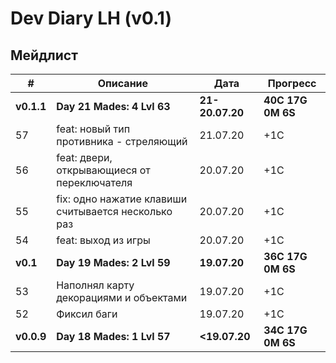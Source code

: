 # Dev Diary LH (v0.1)

## Мейдлист

|  #  | Описание | Дата | Прогресс |
| --- | -------- | ---- | -------- |
|**v0.1.1**|**Day 21 Mades: 4 Lvl 63**|**21-20.07.20**|**40С 17G 0M 6S**|
| 57 | feat: новый тип противника - стреляющий | 21.07.20 | +1C |
| 56 | feat: двери, открывающиеся от переключателя | 20.07.20 | +1C |
| 55 | fix: одно нажатие клавиши считывается несколько раз | 20.07.20 | +1C |
| 54 | feat: выход из игры | 20.07.20 | +1C |
|**v0.1**|**Day 19 Mades: 2 Lvl 59**|**19.07.20**|**36С 17G 0M 6S**|
| 53 | Наполнял карту декорациями и объектами | 19.07.20 | +1C |
| 52 | Фиксил баги | 19.07.20 | +1C |
|**v0.0.9**|**Day 18 Mades: 1 Lvl 57**|**<19.07.20**|**34С 17G 0M 6S**|
